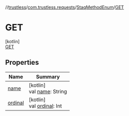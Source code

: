 //[trustless](../../../../index.md)/[com.trustless.requests](../../index.md)/[StaqMethodEnum](../index.md)/[GET](index.md)

# GET

[kotlin]\
[GET](index.md)

## Properties

| Name | Summary |
|---|---|
| [name](../../../com.trustless.requests.kyc.retrieveSteps/-k-y-c-input-type/-d-o-c-u-m-e-n-t/index.md#-372974862%2FProperties%2F-1818097539) | [kotlin]<br>val [name](../../../com.trustless.requests.kyc.retrieveSteps/-k-y-c-input-type/-d-o-c-u-m-e-n-t/index.md#-372974862%2FProperties%2F-1818097539): String |
| [ordinal](../../../com.trustless.requests.kyc.retrieveSteps/-k-y-c-input-type/-d-o-c-u-m-e-n-t/index.md#-739389684%2FProperties%2F-1818097539) | [kotlin]<br>val [ordinal](../../../com.trustless.requests.kyc.retrieveSteps/-k-y-c-input-type/-d-o-c-u-m-e-n-t/index.md#-739389684%2FProperties%2F-1818097539): Int |
